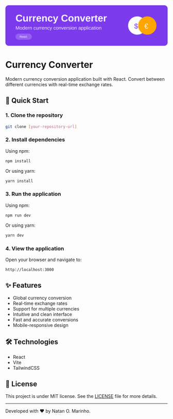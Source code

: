 <div align="center">
  <img src="banner.svg" alt="Project Banner" />
</div>

# Currency Converter

Modern currency conversion application built with React. Convert between different currencies with real-time exchange rates.

## 🚀 Quick Start

### 1. Clone the repository
```bash
git clone [your-repository-url]
```

### 2. Install dependencies
Using npm:
```bash
npm install
```
Or using yarn:
```bash
yarn install
```

### 3. Run the application
Using npm:
```bash
npm run dev
```
Or using yarn:
```bash
yarn dev
```

### 4. View the application
Open your browser and navigate to:
```
http://localhost:3000
```

## ✨ Features

- Global currency conversion
- Real-time exchange rates
- Support for multiple currencies
- Intuitive and clean interface
- Fast and accurate conversions
- Mobile-responsive design

## 🛠️ Technologies

- React
- Vite
- TailwindCSS

## 📝 License

This project is under MIT license. See the [LICENSE](LICENSE) file for more details.

---

Developed with ❤️ by Natan O. Marinho.

